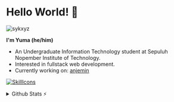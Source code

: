 # Hello World! 👋

<p align="left"><img src="https://komarev.com/ghpvc/?username=sykxyz&label=Profile%20views&color=3584e4&style=flat" alt="sykxyz" /></p>

**I'm Yuma (he/him)**
- An Undergraduate Information Technology student at Sepuluh Nopember Institute of Technology.
- Interested in fullstack web development.
- Currently working on: [anjemin](https://www.anjemin.com)

[![SkillIcons](https://skillicons.dev/icons?i=py,html,css,js,ts,nodejs,vue,nuxt,react,tailwind,figma)](https://skillicons.dev)<br/>

<details>
  <summary>Github Stats ⚡</summary>
  
  <a href="#">![Github stats](https://github-readme-stats.vercel.app/api?username=samuelyuma&theme=github_dark&count_private=true&hide_border=true&line_height=20)</a>
  <a href="#">![Top Langs](https://github-readme-stats.vercel.app/api/top-langs/?username=samuelyuma&layout=compact&theme=github_dark&count_private=true&hide_border=true)</a>
</details>

